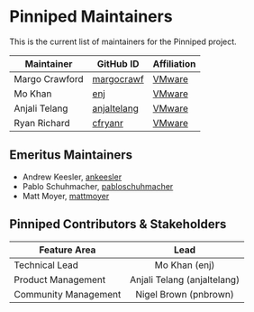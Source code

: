 # Pinniped Maintainers

This is the current list of maintainers for the Pinniped project.

| Maintainer | GitHub ID | Affiliation |
| --------------- | --------- | ----------- |
| Margo Crawford | [margocrawf](https://github.com/margocrawf) | [VMware](https://www.github.com/vmware/) |
| Mo Khan | [enj](https://github.com/enj) | [VMware](https://www.github.com/vmware/) |
| Anjali Telang | [anjaltelang](https://github.com/anjaltelang) | [VMware](https://www.github.com/vmware/) |
| Ryan Richard | [cfryanr](https://github.com/cfryanr) | [VMware](https://www.github.com/vmware/) |

## Emeritus Maintainers

* Andrew Keesler, [ankeesler](https://github.com/ankeesler)
* Pablo Schuhmacher, [pabloschuhmacher](https://github.com/pabloschuhmacher)
* Matt Moyer, [mattmoyer](https://github.com/mattmoyer)

## Pinniped Contributors & Stakeholders

| Feature Area | Lead |
| ----------------------------- | :---------------------: |
| Technical Lead | Mo Khan (enj) |
| Product Management | Anjali Telang (anjaltelang) |
| Community Management | Nigel Brown (pnbrown) |
